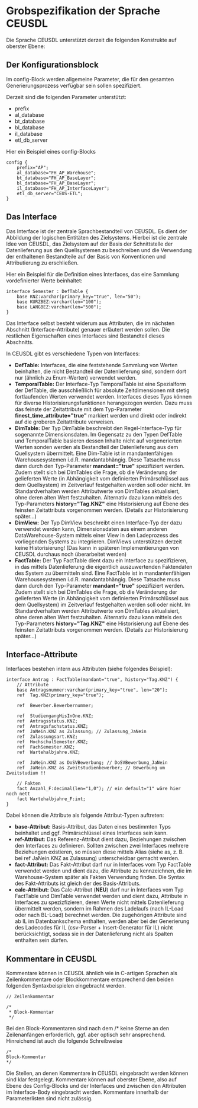 Grobspezifikation der Sprache CEUSDL
====================================

Die Sprache CEUSDL unterstützt derzeit die folgenden Konstrukte auf oberster Ebene:

Der Konfigurationsblock
-----------------------

Im config-Block werden allgemeine Parameter, die für den gesamten Generierungsprozess
verfügbar sein sollen spezifiziert. 

Derzeit sind die folgenden Parameter unterstützt:
* prefix
* al\_database
* bt\_database
* bl\_database
* il\_database
* etl\_db\_server

Hier ein Beispiel eines config-Blocks

```
config {
    prefix="AP";
    al_database="FH_AP_Warehouse";
    bt_database="FH_AP_BaseLayer";
    bl_database="FH_AP_BaseLayer";
    il_database="FH_AP_InterfaceLayer";
    etl_db_server="CEUS-ETL";
}
```

Das Interface
-------------

Das Interface ist der zentrale Sprachbestandteil von CEUSDL. Es dient der Abbildung der logischen Entitäten des Zielsystems. Hierbei ist die zentrale Idee von CEUSDL, das Zielsystem auf der Basis der Schnittstelle der Datenlieferung aus
den Quellsystemen zu beschreiben und die Verwendung der enthaltenen Bestandteile auf der Basis von Konventionen und Attributierung zu erschließen.

Hier ein Beispiel für die Definition eines Interfaces, das eine Sammlung vordefinierter Werte beinhaltet:

```
interface Semester : DefTable {
    base KNZ:varchar(primary_key="true", len="50");
    base KURZBEZ:varchar(len="100");
    base LANGBEZ:varchar(len="500");
}
```

Das Interface selbst besteht widerum aus Attributen, die im nächsten Abschnitt (Interface-Attribute) genauer erläutert werden sollen. Die restlichen Eigenschaften eines Interfaces sind Bestandteil dieses Abschnitts.

In CEUSDL gibt es verschiedene Typen von Interfaces:

* __DefTable:__ Interfaces, die eine feststehende Sammlung von Werten beinhalten, die nicht Bestandteil der Datenlieferung sind, sondern dort nur (ähnlich zu Enum-Werten) verwendet werden.
* __TemporalTable:__ Der Interface-Typ TemporalTable ist eine Spezialform der DefTable, die ausschließlich für absolute Zeitdimensionen mit stetig fortlaufenden Werten verwendet werden. Interfaces dieses Typs können für diverse Historisierungsfunktionen herangezogen werden. Dazu muss das feinste der Zeitattribute mit dem Typ-Parameter __finest\_time\_attribute="true"__ markiert werden und direkt oder indirekt auf die groberen Zeitattribute verweisen.
* __DimTable:__ Der Typ DimTable beschreibt den Regel-Interface-Typ für sogenannte Dimensionsdaten. Im Gegensatz zu den Typen DefTable und TemporalTable basieren dessen Inhalte nicht auf vorgenerierten Werten sonden werden als Bestandteil der Datenlieferung aus dem Quellsystem übermittelt. Eine Dim-Table ist in mandantenfähigen Warehousesystemen i.d.R. mandantabhängig. Diese Tatsache muss dann durch den Typ-Parameter __mandant="true"__ spezifiziert werden. Zudem stellt sich bei DimTables die Frage, ob die Veränderung der gelieferten Werte (in Abhängigkeit vom definierten Primärschlüssel aus dem Quellsystem) im Zeitverlauf festgehalten werden soll oder nicht. Im Standardverhalten werden Attributwerte von DimTables aktualisiert, ohne deren alten Wert festzuhalten. Alternativ dazu kann mittels des Typ-Parameters __history="Tag.KNZ"__ eine Historisierung auf Ebene des feinsten Zeitattributs vorgenommen werden. (Details zur Historisierung später...)
* __DimView:__ Der Typ DimView beschreibt einen Interface-Typ der dazu verwendet werden kann, Dimensionsdaten aus einem anderen DataWarehouse-System mittels einer View in den Ladeprozess des vorliegenden Systems zu integrieren. DimViews unterstützen derzeit keine Historisierung! (Das kann in späteren Implementierungen von CEUSDL durchaus noch überarbeitet werden)
* __FactTable:__ Der Typ FactTable dient dazu ein Interface zu spezifizieren, in das mittels Datenlieferung die eigentlich auszuwertenden Faktendaten des System zu übermitteln sind. Eine FactTable ist in mandantenfähigen Warehousesystemen i.d.R. mandantabhängig. Diese Tatsache muss dann durch den Typ-Parameter __mandant="true"__ spezifiziert werden. Zudem stellt sich bei DimTables die Frage, ob die Veränderung der gelieferten Werte (in Abhängigkeit vom definierten Primärschlüssel aus dem Quellsystem) im Zeitverlauf festgehalten werden soll oder nicht. Im Standardverhalten werden Attributwerte von DimTables aktualisiert, ohne deren alten Wert festzuhalten. Alternativ dazu kann mittels des Typ-Parameters __history="Tag.KNZ"__ eine Historisierung auf Ebene des feinsten Zeitattributs vorgenommen werden. (Details zur Historisierung später...)

Interface-Attribute
-------------------

Interfaces bestehen intern aus Attributen (siehe folgendes Beispiel):

```
interface Antrag : FactTable(mandant="true", history="Tag.KNZ") {
    // Attribute
    base Antragsnummer:varchar(primary_key="true", len="20");   
    ref  Tag.KNZ(primary_key="true");

    ref  Bewerber.Bewerbernummer;

    ref  StudiengangHisInOne.KNZ;
    ref  Antragsstatus.KNZ;
    ref  Antragsfachstatus.KNZ;
    ref  JaNein.KNZ as Zulassung; // Zulassung_JaNein
    ref  Zulassungsart.KNZ;   
    ref  HochschulSemester.KNZ;
    ref  FachSemester.KNZ;
    ref  Wartehalbjahre.KNZ;

    ref  JaNein.KNZ as DoSVBewerbung; // DoSVBewerbung_JaNein
    ref  JaNein.KNZ as Zweitstudienbewerber; // Bewerbung um Zweitstudium !!

    // Fakten
    fact Anzahl_F:decimal(len="1,0"); // ein default="1" wäre hier noch nett
    fact Wartehalbjahre_F:int;
}
```

Dabei können die Attribute als folgende Attribut-Typen auftreten:

* __base-Attribut:__ Basis-Attribut, das Daten eines bestimmten Typs beinhaltet und ggf. Primärschlüssel eines Interfaces sein kann.
* __ref-Attribut:__ Das Referenz-Attribut dient dazu, Beziehungen zwischen den Interfaces zu definieren. Sollten zwischen zwei Interfaces mehrere Beziehungen existieren, so müssen diese mittels Alias (siehe as, z. B. bei ref JaNein.KNZ as Zulassung) unterscheidbar gemacht werden.
* __fact-Attribut:__ Das Fakt-Attribut darf nur in Interfaces vom Typ FactTable verwendet werden und dient dazu, die Attribute zu kennzeichnen, die im Warehouse-System später als Fakten Verwendung finden. Die Syntax des Fakt-Attributs ist gleich der des Basis-Attributs.
* __calc-Attribut:__ Das Calc-Attribut (__NEU__) darf nur in Interfaces vom Typ FactTable und DimTable verwendet werden und dient dazu, Attribute in Interfaces zu spezizfizieren, deren Werte nicht mittels Datenlieferung übermittelt werden, sondern im Rahmen des Ladelaufs (nach IL-Load oder nach BL-Load) berechnet werden. Die zugehörigen Attribute sind ab IL im Datenbankschema enthalten, werden aber bei der Generierung des Ladecodes für IL (csv-Parser + Insert-Generator für IL) nicht berücksichtigt, sodass sie in der Datenlieferung nicht als Spalten enthalten sein dürfen.

Kommentare in CEUSDL
--------------------

Kommentare können in CEUSDL ähnlich wie in C-artigen Sprachen als Zeilenkommentare oder Blockkommentare entsprechend den beiden folgenden Syntaxbeispielen eingebracht werden.

```
// Zeilenkommentar
```

```
/*
 * Block-Kommentar
 */
```

Bei den Block-Kommentaren sind nach dem /* keine Sterne an den Zeilenanfängen erforderlich, ggf. aber optisch sehr ansprechend. Hinreichend ist auch die folgende Schreibweise

```
/*
Block-Kommentar
*/
```

Die Stellen, an denen Kommentare in CEUSDL eingebracht werden können sind klar festgelegt. Kommentare können auf oberster Ebene, also auf Ebene des Config-Blocks und der Interfaces
und zwischen den Attributen im Interface-Body eingebracht werden. Kommentare innerhalb der Parameterlisten sind nicht zulässig.

